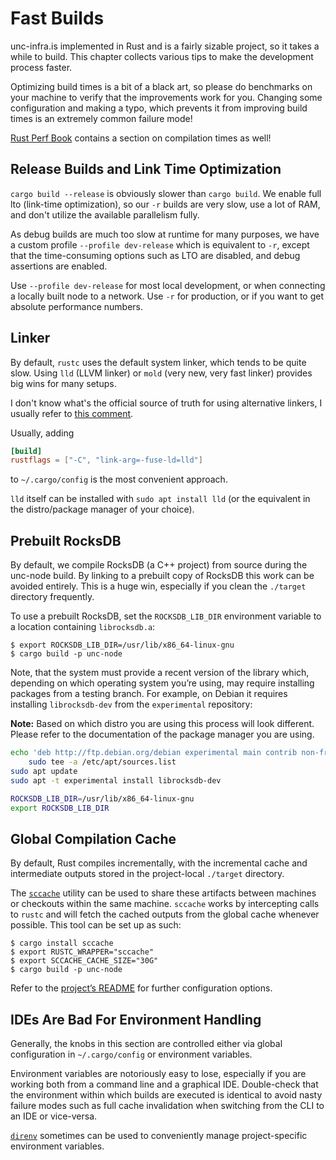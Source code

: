 # Fast Builds

unc-infra.is implemented in Rust and is a fairly sizable project, so it takes a
while to build. This chapter collects various tips to make the development
process faster.

Optimizing build times is a bit of a black art, so please do benchmarks on your
machine to verify that the improvements work for you. Changing some configuration
and making a typo, which prevents it from improving build times is an
extremely common failure mode!

[Rust Perf Book](https://nnethercote.github.io/perf-book/compile-times.html)
contains a section on compilation times as well!

## Release Builds and Link Time Optimization

`cargo build --release` is obviously slower than `cargo build`. We enable full
lto (link-time optimization), so our `-r` builds are very slow, use a lot of
RAM, and don't utilize the available parallelism fully.

As debug builds are much too slow at runtime for many purposes, we have a custom
profile `--profile dev-release` which is equivalent to `-r`, except that the
time-consuming options such as LTO are disabled, and debug assertions are enabled.

Use `--profile dev-release` for most local development, or when connecting a
locally built node to a network. Use `-r` for production, or if you want to get
absolute performance numbers.

## Linker

By default, `rustc` uses the default system linker, which tends to be quite
slow. Using `lld` (LLVM linker) or `mold` (very new, very fast linker) provides
big wins for many setups.

I don't know what's the official source of truth for using alternative linkers,
I usually refer to [this
comment](https://github.com/rust-lang/rust/issues/39915#issuecomment-538049306).

Usually, adding

```toml
[build]
rustflags = ["-C", "link-arg=-fuse-ld=lld"]
```

to `~/.cargo/config` is the most convenient approach.

`lld` itself can be installed with `sudo apt install lld` (or the equivalent in 
the distro/package manager of your choice).

## Prebuilt RocksDB

By default, we compile RocksDB (a C++ project) from source during the unc-node
build. By linking to a prebuilt copy of RocksDB this work can be avoided
entirely. This is a huge win, especially if you clean the `./target` directory
frequently.

To use a prebuilt RocksDB, set the `ROCKSDB_LIB_DIR` environment variable to
a location containing `librocksdb.a`:

```console
$ export ROCKSDB_LIB_DIR=/usr/lib/x86_64-linux-gnu
$ cargo build -p unc-node
```

Note, that the system must provide a recent version of the library which,
depending on which operating system you’re using, may require installing packages
from a testing branch. For example, on Debian it requires installing
`librocksdb-dev` from the `experimental` repository:

**Note:** Based on which distro you are using this process will look different.
Please refer to the documentation of the package manager you are using.

```bash
echo 'deb http://ftp.debian.org/debian experimental main contrib non-free' |
    sudo tee -a /etc/apt/sources.list
sudo apt update
sudo apt -t experimental install librocksdb-dev

ROCKSDB_LIB_DIR=/usr/lib/x86_64-linux-gnu
export ROCKSDB_LIB_DIR
```

## Global Compilation Cache

By default, Rust compiles incrementally, with the incremental cache and
intermediate outputs stored in the project-local `./target` directory.

The [`sccache`](https://github.com/mozilla/sccache) utility can be used to share
these artifacts between machines or checkouts within the same machine. `sccache`
works by intercepting calls to `rustc` and will fetch the cached outputs from
the global cache whenever possible. This tool can be set up as such:

```console
$ cargo install sccache
$ export RUSTC_WRAPPER="sccache"
$ export SCCACHE_CACHE_SIZE="30G"
$ cargo build -p unc-node
```

Refer to the [project’s README](https://github.com/mozilla/sccache) for further
configuration options.

## IDEs Are Bad For Environment Handling

Generally, the knobs in this section are controlled either via global
configuration in `~/.cargo/config` or environment variables.

Environment variables are notoriously easy to lose, especially if you are
working both from a command line and a graphical IDE. Double-check that the
environment within which builds are executed is identical to avoid nasty
failure modes such as full cache invalidation when switching from the
CLI to an IDE or vice-versa.

[`direnv`](https://direnv.net) sometimes can be used to conveniently manage
project-specific environment variables.
